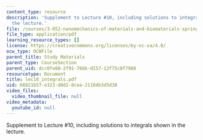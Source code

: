 ```yaml
---
content_type: resource
description: 'Supplement to Lecture #10, including solutions to integrals shown in
  the lecture.'
file: /courses/3-052-nanomechanics-of-materials-and-biomaterials-spring-2007/66821b57e323d0d28cea21104b3d5d38_lec10_integrals.pdf
file_type: application/pdf
learning_resource_types: []
license: https://creativecommons.org/licenses/by-nc-sa/4.0/
ocw_type: OCWFile
parent_title: Study Materials
parent_type: CourseSection
parent_uid: dcc0fe68-2f91-766b-d157-12f75c0f7988
resourcetype: Document
title: lec10_integrals.pdf
uid: 66821b57-e323-d0d2-8cea-21104b3d5d38
video_files:
  video_thumbnail_file: null
video_metadata:
  youtube_id: null
---
```

Supplement to Lecture #10, including solutions to integrals shown in the lecture.